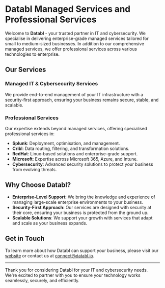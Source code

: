 # Databl Managed Services and Professional Services

Welcome to **Databl** - your trusted partner in IT and cybersecurity. We specialise in delivering enterprise-grade managed services tailored for small to medium-sized businesses. In addition to our comprehensive managed services, we offer professional services across various technologies to enterprise.

## Our Services

### Managed IT & Cybersecurity Services
We provide end-to-end management of your IT infrastructure with a security-first approach, ensuring your business remains secure, stable, and scalable.

### Professional Services
Our expertise extends beyond managed services, offering specialised professional services in:
- **Splunk**: Deployment, optimisation, and management.
- **Cribl**: Data routing, filtering, and transformation solutions.
- **RedHat**: Linux-based solutions and enterprise-grade support.
- **Microsoft**: Expertise across Microsoft 365, Azure, and Intune.
- **Cybersecurity**: Advanced security solutions to protect your business from evolving threats.

## Why Choose Databl?

- **Enterprise-Level Support**: We bring the knowledge and experience of managing large-scale enterprise environments to your business.
- **Security-First Approach**: Our services are designed with security at their core, ensuring your business is protected from the ground up.
- **Scalable Solutions**: We support your growth with services that adapt and scale as your business expands.

## Get in Touch

To learn more about how Databl can support your business, please visit our [website](https://databl.com.au) or contact us at [connect@databl.io](mailto:connect@databl.io).

---

Thank you for considering Databl for your IT and cybersecurity needs. We're excited to partner with you to ensure your technology works seamlessly, securely, and efficiently.
